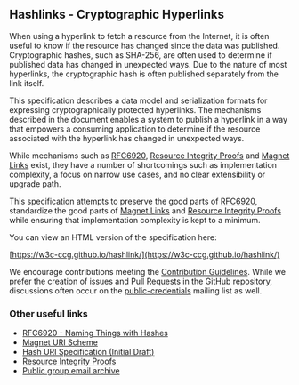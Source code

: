 ## Hashlinks - Cryptographic Hyperlinks

When using a hyperlink to fetch a resource from the Internet, it is often useful
to know if the resource has changed since the data was published. Cryptographic
hashes, such as SHA-256, are often used to determine if published data has
changed in unexpected ways. Due to the nature of most hyperlinks, the
cryptographic hash is often published separately from the link itself.

This specification describes a data model and serialization formats for
expressing cryptographically protected hyperlinks. The mechanisms described
in the document enables a system to publish a hyperlink in a way that
empowers a consuming application to determine if the resource associated with
the hyperlink has changed in unexpected ways.

While mechanisms such as [RFC6920](https://tools.ietf.org/html/rfc6920),
[Resource Integrity Proofs](https://github.com/WebOfTrustInfo/rwot7/blob/master/final-documents/resource-integrity-proofs.md)
and
[Magnet Links](https://en.wikipedia.org/wiki/Magnet_URI_scheme) exist, they
have a number of shortcomings such as implementation complexity, a focus on
narrow use cases, and no clear extensibility or upgrade path.

This specification attempts to preserve the good parts of
[RFC6920](https://tools.ietf.org/html/rfc6920), standardize the good parts of
[Magnet Links](https://en.wikipedia.org/wiki/Magnet_URI_scheme) and
[Resource Integrity Proofs](https://github.com/WebOfTrustInfo/rwot7/blob/master/final-documents/resource-integrity-proofs.md)
while ensuring that implementation complexity is kept to a minimum.

You can view an HTML version of the specification here:

[https://w3c-ccg.github.io/hashlink/](https://w3c-ccg.github.io/hashlink/)

We encourage contributions meeting the [Contribution
Guidelines](CONTRIBUTING.md).  While we prefer the creation of issues
and Pull Requests in the GitHub repository, discussions often occur
on the
[public-credentials](http://lists.w3.org/Archives/Public/public-credentials/)
mailing list as well.

### Other useful links
* [RFC6920 - Naming Things with Hashes](https://tools.ietf.org/html/rfc6920)
* [Magnet URI Scheme](https://en.wikipedia.org/wiki/Magnet_URI_scheme)
* [Hash URI Specification (Initial Draft)](https://github.com/hash-uri/hash-uri)
* [Resource Integrity Proofs](https://github.com/WebOfTrustInfo/rwot7/blob/master/final-documents/resource-integrity-proofs.md)
* [Public group email archive](https://lists.w3.org/Archives/Public/public-credentials/)
